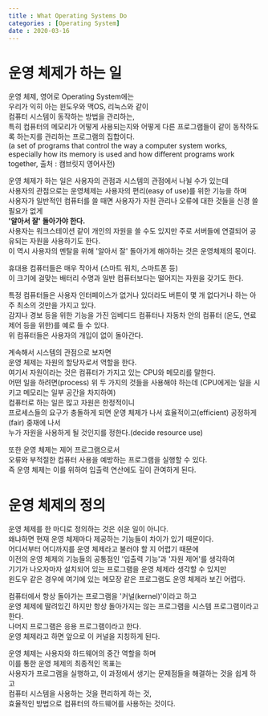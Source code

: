 ```yaml
---
title : What Operating Systems Do
categories : [Operating System]
date : 2020-03-16
---
```


# 운영 체제가 하는 일  

운영 체제, 영어로 Operating System에는  
우리가 익히 아는 윈도우와 맥OS, 리눅스와 같이  
컴퓨터 시스템이 동작하는 방법을 관리하는,  
특히 컴퓨터의 메모리가 어떻게 사용되는지와 어떻게 다른 프로그램들이 같이 동작하도록 하는지를 관리하는 프로그램의 집합이다.  
(a set of programs that control the way a computer system works, especially how its memory is used and how different programs work together, 출처 : 캠브릿지 영어사전)  

운영 체제가 하는 일은 사용자의 관점과 시스템의 관점에서 나뉠 수가 있는데  
사용자의 관점으로는 운영체제는 사용자의 편리(easy of use)를 위한 기능을 하며  
사용자가 일반적인 컴퓨터를 쓸 때면 사용자가 자원 관리나 오류에 대한 것들을 신경 쓸 필요가 없게  
**'알아서 잘' 돌아가야 한다.**  
사용자는 워크스테이션 같이 개인의 자원을 쓸 수도 있지만 주로 서버들에 연결되어 공유되는 자원을 사용하기도 한다.  
이 역시 사용자의 멘탈을 위해 '알아서 잘' 돌아가게 해야하는 것은 운영체제의 몫이다.  

휴대용 컴퓨터들은 매우 작아서 (스마트 워치, 스마트폰 등)  
이 크기에 걸맞는 배터리 수명과 일반 컴퓨터보다는 떨어지는 자원을 갖기도 한다.  

특정 컴퓨터들은 사용자 인터페이스가 없거나 있더라도 버튼이 몇 개 없다거나 하는 아주 최소의 것만을 가지고 있다.  
감지나 경보 등을 위한 기능을 가진 임베디드 컴퓨터나 자동차 안의 컴퓨터 (온도, 연료 제어 등을 위한)를 예로 들 수 있다.  
위 컴퓨터들은 사용자의 개입이 없이 돌아간다.  

계속해서 시스템의 관점으로 보자면   
운영 체제는 자원의 할당자로서 역할을 한다.  
여기서 자원이라는 것은 컴퓨터가 가지고 있는 CPU와 메모리를 말한다.  
어떤 일을 하려면(process) 위 두 가지의 것들을 사용해야 하는데 (CPU에게는 일을 시키고 메모리는 일부 공간을 차지하여)    
컴퓨터로 하는 일은 많고 자원은 한정적이니  
프로세스들의 요구가 충돌하게 되면 운영 체제가 나서 효율적이고(efficient) 공정하게(fair) 중재에 나서  
누가 자원을 사용하게 될 것인지를 정한다.(decide resource use)  

또한 운영 체제는 제어 프로그램으로서  
오류와 부적절한 컴퓨터 사용을 예방하는 프로그램을 실행할 수 있다.  
즉 운영 체제는 이를 위하여 입출력 연산에도 깊이 관여하게 된다.  


# 운영 체제의 정의   

운영 체제를 한 마디로 정의하는 것은 쉬운 일이 아니다.  
왜냐하면 현재 운영 체제마다 제공하는 기능들이 차이가 있기 때문이다.  
어디서부터 어디까지를 운영 체제라고 불러야 할 지 어렵기 때문에  
이전의 운영 체제의 기능들의 공통점인 '입출력 기능'과 '자원 제어'를 생각하여  
기기가 나오자마자 설치되어 있는 프로그램을 운영 체제라 생각할 수 있지만  
윈도우 같은 경우에 여기에 있는 메모장 같은 프로그램도 운영 체제라 보긴 어렵다.  

컴퓨터에서 항상 돌아가는 프로그램을 '커널(kernel)'이라고 하고  
운영 체제에 딸려있긴 하지만 항상 돌아가지는 않는 프로그램을 시스템 프로그램이라고 한다.  
나머지 프로그램은 응용 프로그램이라고 한다.  
운영 체제라고 하면 앞으로 이 커널을 지칭하게 된다.  

운영 체제는 사용자와 하드웨어의 중간 역할을 하며  
이를 통한 운영 체제의 최종적인 목표는  
사용자가 프로그램을 실행하고, 이 과정에서 생기는 문제점들을 해결하는 것을 쉽게 하고  
컴퓨터 시스템을 사용하는 것을 편리하게 하는 것,  
효율적인 방법으로 컴퓨터의 하드웨어를 사용하는 것이다.  
